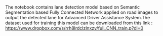 The notebook contains lane detection model based on Semantic Segmentation based Fully Connected Network applied on road images to output the detected lane for Advanced Driver Assistance System.The dataset used for training this model can be downloaded from this link : https://www.dropbox.com/s/rrh8lrdclzlnxzv/full_CNN_train.p?dl=0
